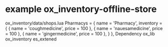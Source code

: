 # example ox_inventory-offline-store
ox_inventory/data/shops.lua
	Pharmacys = {
		name = 'Pharmacy',
    inventory = {
			{ name = 'coughmedicine', price = 100 },
			{ name = 'nauesamedicine', price = 100 },
			{ name = 'gingermedicine', price = 100 },
		}
	},
Dependency
ox_lib
ox_inventory
es_extened
